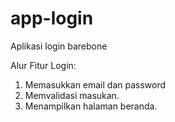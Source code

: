 # app-login
Aplikasi login barebone

Alur Fitur Login:
1. Memasukkan email dan password
2. Memvalidasi masukan.
3. Menampilkan halaman beranda.
